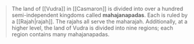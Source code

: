 > The land of [[Vudra]] in [[Casmaron]] is divided into over a hundred semi-independent kingdoms called **mahajanapadas**. Each is ruled by a [[Rajah|rajah]]. The rajahs all serve the maharajah.
> Additionally, at a higher level, the land of Vudra is divided into nine regions; each region contains many mahajanapadas.









